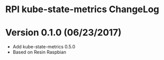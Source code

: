 RPI kube-state-metrics ChangeLog
=================================

# Version 0.1.0 (06/23/2017)

- Add kube-state-metrics 0.5.0
- Based on Resin Raspbian
